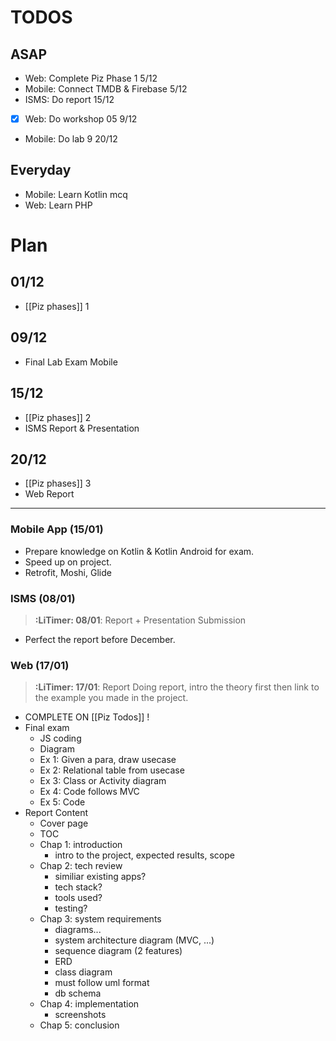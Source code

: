 # TODOS
## ASAP
- Web: Complete Piz Phase 1 5/12
- Mobile: Connect TMDB & Firebase 5/12
- ISMS: Do report 15/12
- [x] Web: Do workshop 05 9/12
- Mobile: Do lab 9 20/12
## Everyday
- Mobile: Learn Kotlin mcq
- Web: Learn PHP
# Plan
## 01/12
- [[Piz phases]] 1
## 09/12
- Final Lab Exam Mobile 
## 15/12
- [[Piz phases]] 2
- ISMS Report & Presentation 
## 20/12
- [[Piz phases]] 3
- Web Report

---
### Mobile App (15/01)
- Prepare knowledge on Kotlin & Kotlin Android for exam.
- Speed up on project.
- Retrofit, Moshi, Glide
### ISMS (08/01)
> **:LiTimer: 08/01**: Report + Presentation Submission
- Perfect the report before December.
### Web (17/01)
> **:LiTimer: 17/01**: Report 
> Doing report, intro the theory first then link to the example you made in the project.
- COMPLETE ON [[Piz Todos]] !
- Final exam
	- JS coding
	- Diagram
	- Ex 1: Given a para, draw usecase
	- Ex 2: Relational table from usecase
	- Ex 3: Class or Activity diagram
	- Ex 4: Code follows MVC
	- Ex 5: Code
- Report Content 
	- Cover page
	- TOC
	- Chap 1: introduction
		- intro to the project, expected results, scope
	- Chap 2: tech review
		- similiar existing apps?
		- tech stack?
		- tools used?
		- testing?
	- Chap 3: system requirements
		- diagrams...
		- system architecture diagram (MVC, ...)
		- sequence diagram (2 features)
		- ERD
		- class diagram
		- must follow uml format
		- db schema
	- Chap 4: implementation
		- screenshots
	- Chap 5: conclusion


